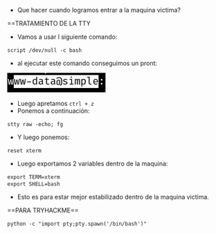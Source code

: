 - Que hacer cuando logramos entrar a la maquina victima?


==TRATAMIENTO DE LA TTY

- Vamos a usar l siguiente comando:
```
script /dev/null -c bash
```
- al ejecutar este comando conseguimos un pront:

![](../Imagenes/Pasted%20image%2020241219130509.png)

- Luego apretamos `ctrl + z`
- Ponemos a continuación:
```
stty raw -echo; fg
```
- Y luego ponemos:
```
reset xterm
```
- Luego exportamos 2 variables dentro de la maquina:
```
export TERM=xterm
export SHELL=bash
```
- Esto es para estar mejor estabilizado dentro de la maquina victima.






==PARA TRYHACKME==

```
python -c "import pty;pty.spawn('/bin/bash')"
```
